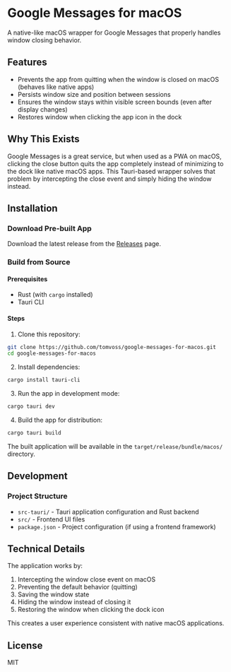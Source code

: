 # Google Messages for macOS

A native-like macOS wrapper for Google Messages that properly handles window closing behavior.

## Features

- Prevents the app from quitting when the window is closed on macOS (behaves like native apps)
- Persists window size and position between sessions
- Ensures the window stays within visible screen bounds (even after display changes)
- Restores window when clicking the app icon in the dock

## Why This Exists

Google Messages is a great service, but when used as a PWA on macOS, clicking the close button quits the app completely instead of minimizing to the dock like native macOS apps. This Tauri-based wrapper solves that problem by intercepting the close event and simply hiding the window instead.

## Installation

### Download Pre-built App

Download the latest release from the [Releases](https://github.com/tomvoss/google-messages-for-macos/releases) page.

### Build from Source

#### Prerequisites

- Rust (with `cargo` installed)
- Tauri CLI

#### Steps

1. Clone this repository:

```bash
git clone https://github.com/tomvoss/google-messages-for-macos.git
cd google-messages-for-macos
```

2. Install dependencies:

```bash
cargo install tauri-cli
```

3. Run the app in development mode:

```bash
cargo tauri dev
```

4. Build the app for distribution:

```bash
cargo tauri build
```

The built application will be available in the `target/release/bundle/macos/` directory.

## Development

### Project Structure

- `src-tauri/` - Tauri application configuration and Rust backend
- `src/` - Frontend UI files
- `package.json` - Project configuration (if using a frontend framework)

## Technical Details

The application works by:

1. Intercepting the window close event on macOS
2. Preventing the default behavior (quitting)
3. Saving the window state
4. Hiding the window instead of closing it
5. Restoring the window when clicking the dock icon

This creates a user experience consistent with native macOS applications.

## License

MIT
